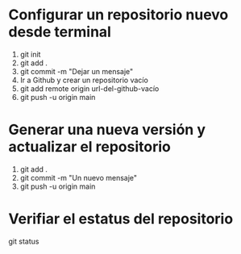 <h1> Configurar un repositorio nuevo desde terminal </h1>
<ol>
    <li> git init </li> <!-- Inicializa un repositorio vacío en nuestra carpeta -->
    <li> git add . </li> <!-- Agrega archivos nuevos y con cambios a la versión actual -->
    <li> git commit -m "Dejar un mensaje" </li> <!-- Crea la versión nueva con lo cambios actuales -->
    <li> Ir a Github y crear un repositorio vacío </li> <!-- Inicializa el repositorio en nuestra cuenta de Github -->
    <li> git add remote origin url-del-github-vacío </li> <!-- Enlaza el repositorio de nuestra cuenta con el repositorio de nuestra carpeta -->
    <li> git push -u origin main </li> <!-- Actualizar la versión actual de nuestra carpeta en el repositorio de nuestra cuenta -->
</ol>

<h1> Generar una nueva versión y actualizar el repositorio </h1>
<ol>
    <li> git add . </li>
    <li> git commit -m "Un nuevo mensaje" </li>
    <li> git push -u origin main </li>
</ol>

<h1> Verifiar el estatus del repositorio </h1>
<p> git status </p>